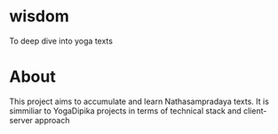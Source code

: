 # wisdom
To deep dive into yoga texts

# About

This project aims to accumulate and learn Nathasampradaya texts. It is simmiliar to YogaDipika projects in terms of technical stack and client-server approach

